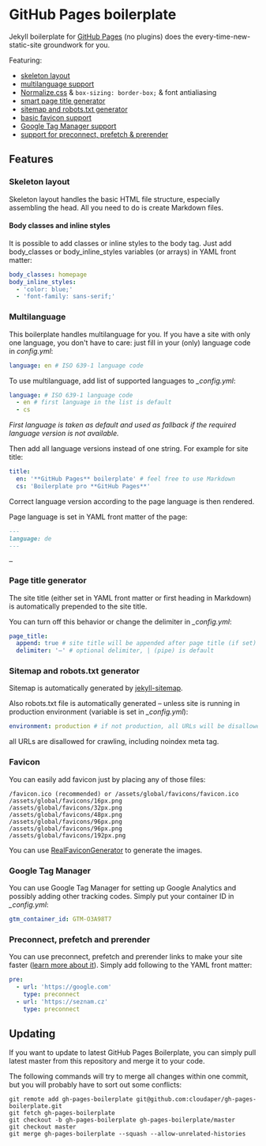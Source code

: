 # GitHub Pages boilerplate

Jekyll boilerplate for [GitHub Pages](https://pages.github.com) (no plugins) does the every-time-new-static-site groundwork for you.

Featuring:

- [skeleton layout](#skeleton-layout)
- [multilanguage support](#multilanguage)
- [Normalize.css](https://necolas.github.io/normalize.css) & `box-sizing: border-box;` & font antialiasing
- [smart page title generator](#page-title-generator)
- [sitemap and robots.txt generator](#sitemap-and-robotstxt-generator)
- [basic favicon support](#favicon)
- [Google Tag Manager support](#google-tag-manager)
- [support for preconnect, prefetch & prerender](#preconnect-prefetch-and-prerender)

## Features

### Skeleton layout

Skeleton layout handles the basic HTML file structure, especially assembling the head. All you need to do is create Markdown files.

#### Body classes and inline styles

It is possible to add classes or inline styles to the body tag. Just add body_classes or body_inline_styles variables (or arrays) in YAML front matter:

```yaml
body_classes: homepage
body_inline_styles:
  - 'color: blue;'
  - 'font-family: sans-serif;'
```

### Multilanguage

This boilerplate handles multilanguage for you. If you have a site with only one language, you don't have to care: just fill in your (only) language code in _config.yml_:

```yaml
language: en # ISO 639-1 language code
```

To use multilanguage, add list of supported languages to _\_config.yml_:

```yaml
language: # ISO 639-1 language code
  - en # first language in the list is default
  - cs
```

_First language is taken as default and used as fallback if the required language version is not available._

Then add all language versions instead of one string. For example for site title:

```yaml
title:
  en: '**GitHub Pages** boilerplate' # feel free to use Markdown
  cs: 'Boilerplate pro **GitHub Pages**'
```

Correct language version according to the page language is then rendered.

Page language is set in YAML front matter of the page:

```markdown
---
language: de
---

…
```

### Page title generator

The site title (either set in YAML front matter or first heading in Markdown) is automatically prepended to the site title.

You can turn off this behavior or change the delimiter in _\_config.yml_:

```yaml
page_title:
  append: true # site title will be appended after page title (if set)
  delimiter: '—' # optional delimiter, | (pipe) is default
```

### Sitemap and robots.txt generator

Sitemap is automatically generated by [jekyll-sitemap](https://github.com/jekyll/jekyll-sitemap).

Also robots.txt file is automatically generated – unless site is running in production environment (variable is set in _\_config.yml_):

```yaml
environment: production # if not production, all URLs will be disallowed for crawling
```

all URLs are disallowed for crawling, including noindex meta tag.

### Favicon

You can easily add favicon just by placing any of those files:

```
/favicon.ico (recommended) or /assets/global/favicons/favicon.ico
/assets/global/favicons/16px.png
/assets/global/favicons/32px.png
/assets/global/favicons/48px.png
/assets/global/favicons/96px.png
/assets/global/favicons/96px.png
/assets/global/favicons/192px.png
```

You can use [RealFaviconGenerator](https://realfavicongenerator.net) to generate the images.

### Google Tag Manager

You can use Google Tag Manager for setting up Google Analytics and possibly adding other tracking codes. Simply put your container ID in _\_config.yml_:

```yaml
gtm_container_id: GTM-O3A98T7
```

### Preconnect, prefetch and prerender

You can use preconnect, prefetch and prerender links to make your site faster ([learn more about it](https://web.dev/preconnect-and-dns-prefetch)). Simply add following to the YAML front matter:

```yaml
pre:
  - url: 'https://google.com'
    type: preconnect
  - url: 'https://seznam.cz'
    type: preconnect
```

## Updating

If you want to update to latest GitHub Pages Boilerplate, you can simply pull latest master from this repository and merge it to your code.

The following commands will try to merge all changes within one commit, but you will probably have to sort out some conflicts:

```shell
git remote add gh-pages-boilerplate git@github.com:cloudaper/gh-pages-boilerplate.git
git fetch gh-pages-boilerplate
git checkout -b gh-pages-boilerplate gh-pages-boilerplate/master
git checkout master
git merge gh-pages-boilerplate --squash --allow-unrelated-histories
```
